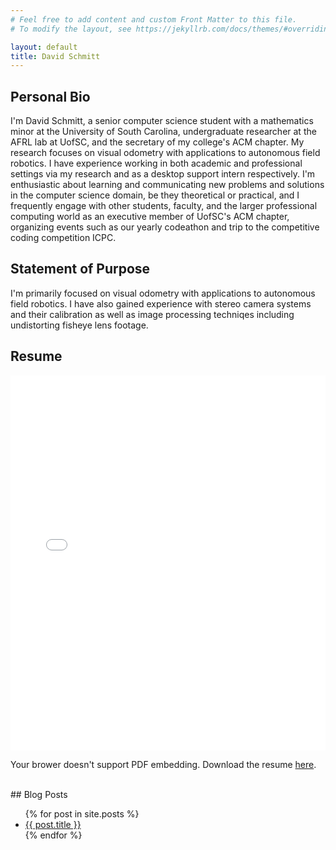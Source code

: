 ```yaml
---
# Feel free to add content and custom Front Matter to this file.
# To modify the layout, see https://jekyllrb.com/docs/themes/#overriding-theme-defaults

layout: default
title: David Schmitt
---
```

## Personal Bio

I'm David Schmitt, a senior computer science student with a mathematics minor at the University of South Carolina, undergraduate researcher at the AFRL lab at UofSC, and the secretary of my college's ACM chapter. My research focuses on visual odometry with applications to autonomous field robotics. I have experience working in both academic and professional settings via my research and as a desktop support intern respectively. I'm enthusiastic about learning and communicating new problems and solutions in the computer science domain, be they theoretical or practical, and I frequently engage with other students, faculty, and the larger professional computing world as an executive member of UofSC's ACM chapter, organizing events such as our yearly codeathon and trip to the competitive coding competition ICPC.

## Statement of Purpose

I'm primarily focused on visual odometry with applications to autonomous field robotics. I have also gained experience with stereo camera systems and their calibration as well as image processing techniqes including undistorting fisheye lens footage.

## Resume
<object data="/assets/Resume_NEEDSREVISION_David_Schmitt.pdf" type="application/pdf" width="100%" height="600px">
  <embed src="/assets/Resume_NEEDSREVISION_David_Schmitt.pdf" type="application/pdf" width="100%" height="600px">
  <p>  
     Your brower doesn't support PDF embedding. Download the resume <a href="/assets/Resume_NEEDSREVISION_David_Schmitt.pdf">here</a>.
  <p>
  </embed>
</object>
<br>
## Blog Posts
<ul>
  {% for post in site.posts %}
    <li>
      <a href="{{ post.url }}">{{ post.title }}</a>
    </li>
  {% endfor %}
</ul>
